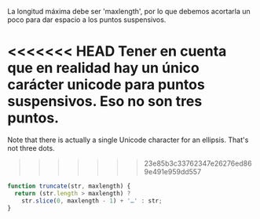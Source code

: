 La longitud máxima debe ser 'maxlength', por lo que debemos acortarla un poco para dar espacio a los puntos suspensivos.

<<<<<<< HEAD
Tener en cuenta que en realidad hay un único carácter unicode para puntos suspensivos. Eso no son tres puntos.
=======
Note that there is actually a single Unicode character for an ellipsis. That's not three dots.
>>>>>>> 23e85b3c33762347e26276ed869e491e959dd557

```js run demo
function truncate(str, maxlength) {
  return (str.length > maxlength) ?
    str.slice(0, maxlength - 1) + '…' : str;
}
```
